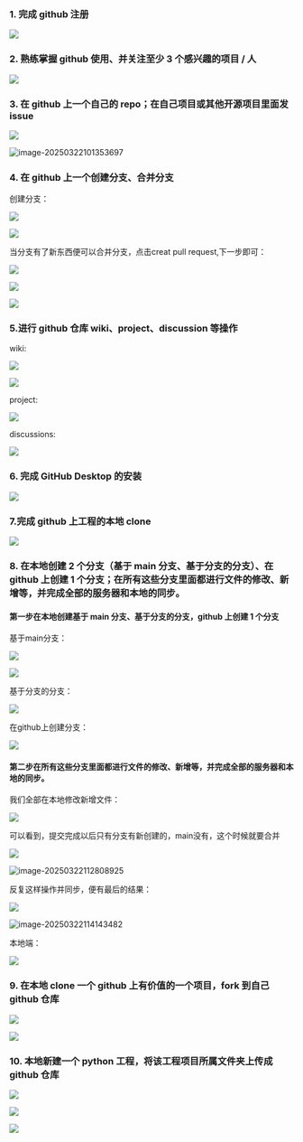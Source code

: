 ### 1. 完成 github 注册

![](https://gitee.com/capmlin/pictures/raw/master/typoro/20250322092653646.png)

### 2. 熟练掌握 github 使用、并关注至少 3 个感兴趣的项目 / 人

![](https://gitee.com/capmlin/pictures/raw/master/typoro/20250322095356636.png)

### 3. 在 github 上一个自己的 repo；在自己项目或其他开源项目里面发 issue

![](https://gitee.com/capmlin/pictures/raw/master/typoro/20250322095608980.png)

![image-20250322101353697](C:\Users\thinkpad\AppData\Roaming\Typora\typora-user-images\image-20250322101353697.png)

### 4. 在 github 上一个创建分支、合并分支

创建分支：

![](https://gitee.com/capmlin/pictures/raw/master/typoro/20250322214023942.png)

![](https://gitee.com/capmlin/pictures/raw/master/typoro/20250322101931237.png)

当分支有了新东西便可以合并分支，点击creat pull request,下一步即可：

![](https://gitee.com/capmlin/pictures/raw/master/typoro/20250322102840035.png)

![](https://gitee.com/capmlin/pictures/raw/master/typoro/20250322105539306.png)

![](https://gitee.com/capmlin/pictures/raw/master/typoro/20250322105645056.png)

### 5.进行 github 仓库 wiki、project、discussion 等操作

wiki:

![](https://gitee.com/capmlin/pictures/raw/master/typoro/20250322100142088.png)

![](https://gitee.com/capmlin/pictures/raw/master/typoro/20250322100247915.png)

project:

![](https://gitee.com/capmlin/pictures/raw/master/typoro/20250322100247915.png)

discussions:

![](https://gitee.com/capmlin/pictures/raw/master/typoro/20250322105939885.png)

### 6. 完成 GitHub Desktop 的安装

![](https://gitee.com/capmlin/pictures/raw/master/typoro/20250322110124493.png)

### 7.完成 github 上工程的本地 clone

![](https://gitee.com/capmlin/pictures/raw/master/typoro/20250322110347557.png)

### 8. 在本地创建 2 个分支（基于 main 分支、基于分支的分支）、在 github 上创建 1 个分支；在所有这些分支里面都进行文件的修改、新增等，并完成全部的服务器和本地的同步。

#### 第一步在本地创建基于 main 分支、基于分支的分支，github 上创建 1 个分支

基于main分支：

![](https://gitee.com/capmlin/pictures/raw/master/typoro/20250322110644199.png)

![](https://gitee.com/capmlin/pictures/raw/master/typoro/20250322110842041.png)

基于分支的分支：

![](https://gitee.com/capmlin/pictures/raw/master/typoro/20250322111048675.png)

在github上创建分支：

![](https://gitee.com/capmlin/pictures/raw/master/typoro/20250322111555867.png)

#### 第二步在所有这些分支里面都进行文件的修改、新增等，并完成全部的服务器和本地的同步。

我们全部在本地修改新增文件：

![](https://gitee.com/capmlin/pictures/raw/master/typoro/20250322112125745.png)

可以看到，提交完成以后只有分支有新创建的，main没有，这个时候就要合并

![](https://gitee.com/capmlin/pictures/raw/master/typoro/20250322112317120.png)

![image-20250322112808925](C:\Users\thinkpad\AppData\Roaming\Typora\typora-user-images\image-20250322112808925.png)

反复这样操作并同步，便有最后的结果：

![](https://gitee.com/capmlin/pictures/raw/master/typoro/20250322114057209.png)

![image-20250322114143482](C:\Users\thinkpad\AppData\Roaming\Typora\typora-user-images\image-20250322114143482.png)

本地端：

![](https://gitee.com/capmlin/pictures/raw/master/typoro/20250322210957592.png)

### 9. 在本地 clone 一个 github 上有价值的一个项目，fork 到自己 github 仓库

![](https://gitee.com/capmlin/pictures/raw/master/typoro/20250322212523356.png)

![](https://gitee.com/capmlin/pictures/raw/master/typoro/20250322212638760.png)

### 10. 本地新建一个 python 工程，将该工程项目所属文件夹上传成 github 仓库

![](https://gitee.com/capmlin/pictures/raw/master/typoro/20250322213334889.png)

![](https://gitee.com/capmlin/pictures/raw/master/typoro/20250322213434846.png)

![](https://gitee.com/capmlin/pictures/raw/master/typoro/image-20250322213826651.png)
